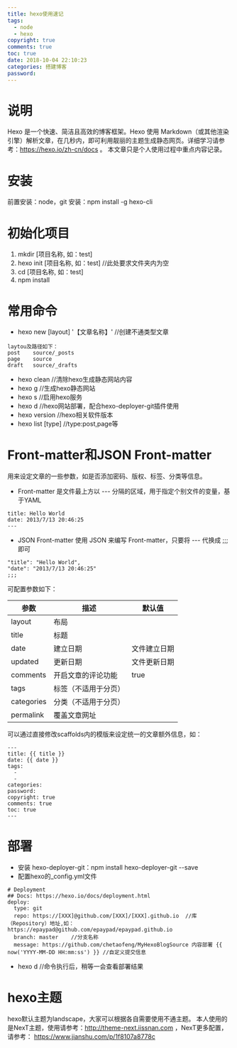 ```yaml
---
title: hexo使用速记
tags:
  - node
  - hexo
copyright: true
comments: true
toc: true
date: 2018-10-04 22:10:23
categories: 搭建博客
password:
---
```


# 说明
Hexo 是一个快速、简洁且高效的博客框架。Hexo 使用 Markdown（或其他渲染引擎）解析文章，在几秒内，即可利用靓丽的主题生成静态网页。详细学习请参考：https://hexo.io/zh-cn/docs 。
本文章只是个人使用过程中重点内容记录。

# 安装
前置安装：node，git
安装：npm install -g hexo-cli

# 初始化项目
1. mkdir [项目名称, 如：test]
2. hexo init [项目名称, 如：test] //此处要求文件夹内为空
3. cd [项目名称, 如：test]
4. npm install

# 常用命令
* hexo new [layout] '【文章名称】'    //创建不通类型文章
~~~
laytou及路径如下：
post	source/_posts
page	source
draft	source/_drafts
~~~
* hexo clean    //清除hexo生成静态网站内容
* hexo g        //生成hexo静态网站
* hexo s        //启用hexo服务
* hexo d        //hexo网站部署，配合hexo-deployer-git插件使用
* hexo version  //hexo相关软件版本
* hexo list [type] //type:post,page等

# Front-matter和JSON Front-matter
用来设定文章的一些参数，如是否添加密码、版权、标签、分类等信息。
* Front-matter 是文件最上方以 --- 分隔的区域，用于指定个别文件的变量，基于YAML
~~~
title: Hello World
date: 2013/7/13 20:46:25
---
~~~
* JSON Front-matter 使用 JSON 来编写 Front-matter，只要将 --- 代换成 ;;; 即可
~~~
"title": "Hello World",
"date": "2013/7/13 20:46:25"
;;;
~~~
可配置参数如下：

参数|描述|默认值
--|--|--
layout	| 布局	
title	|标题	
date	|建立日期	|文件建立日期
updated	|更新日期	|文件更新日期
comments	|开启文章的评论功能|	true
tags	|标签（不适用于分页）	
categories	|分类（不适用于分页）	
permalink	|覆盖文章网址	 

可以通过直接修改scaffolds内的模版来设定统一的文章额外信息，如：
~~~
---
title: {{ title }}
date: {{ date }}
tags:
  - 
  - 
categories: 
password: 
copyright: true
comments: true
toc: true
---
~~~

# 部署
* 安装 hexo-deployer-git：npm install hexo-deployer-git --save
* 配置hexo的_config.yml文件
~~~
# Deployment
## Docs: https://hexo.io/docs/deployment.html
deploy:
  type: git
  repo: https://[XXX]@github.com/[XXX]/[XXX].github.io  //库（Repository）地址,如：https://epaypad@github.com/epaypad/epaypad.github.io
  branch: master    //分支名称
  message: https://github.com/chetaofeng/MyHexoBlogSource 内容部署 {{ now('YYYY-MM-DD HH:mm:ss') }} //自定义提交信息
~~~
* hexo d //命令执行后，稍等一会查看部署结果

# hexo主题
hexo默认主题为landscape，大家可以根据各自需要使用不通主题。
本人使用的是NexT主题，使用请参考：http://theme-next.iissnan.com ，NexT更多配置，请参考：
https://www.jianshu.com/p/1f8107a8778c